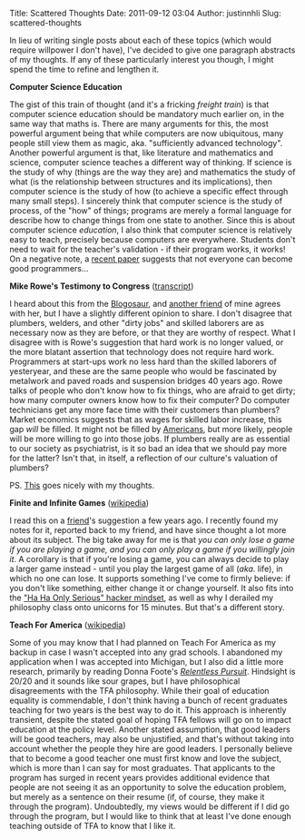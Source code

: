Title: Scattered Thoughts
Date: 2011-09-12 03:04
Author: justinnhli
Slug: scattered-thoughts

In lieu of writing single posts about each of these topics (which would
require willpower I don't have), I've decided to give one paragraph
abstracts of my thoughts. If any of these particularly interest you
though, I might spend the time to refine and lengthen it.

**Computer Science Education**

The gist of this train of thought (and it's a fricking *freight train*)
is that computer science education should be mandatory much earlier on,
in the same way that maths is. There are many arguments for this, the
most powerful argument being that while computers are now ubiquitous,
many people still view them as magic, aka. "sufficiently advanced
technology". Another powerful argument is that, like literature and
mathematics and science, computer science teaches a different way of
thinking. If science is the study of why (things are the way they are)
and mathematics the study of what (is the relationship between
structures and its implications), then computer science is the study of
how (to achieve a specific effect through many small steps). I sincerely
think that computer science is the study of process, of the "how" of
things; programs are merely a formal language for describe how to change
things from one state to another. Since this is about computer science
*education*, I also think that computer science is relatively easy to
teach, precisely because computers are everywhere. Students don't need
to wait for the teacher's validation - if their program works, it works!
On a negative note, a [recent
paper](http://www.eis.mdx.ac.uk/research/PhDArea/saeed/) suggests that
not everyone can become good programmers...

**Mike Rowe's Testimony to Congress**
([transcript](http://impact.discovery.com/press/testimony-mike-rowe-us-senate-committee-commerce-s/))

I heard about this from the
[Blogosaur](http://blog.bravelittlescientist.com/archives/928), and
[another
friend](http://twitter.com/#%21/ltruthi/status/71240416330121216) of
mine agrees with her, but I have a slightly different opinion to share.
I don't disagree that plumbers, welders, and other "dirty jobs" and
skilled laborers are as necessary now as they are before, or that they
are worthy of respect. What I disagree with is Rowe's suggestion that
hard work is no longer valued, or the more blatant assertion that
technology does not require hard work. Programmers at start-ups work no
less hard than the skilled laborers of yesteryear, and these are the
same people who would be fascinated by metalwork and paved roads and
suspension bridges 40 years ago. Rowe talks of people who don't know how
to fix things, who are afraid to get dirty; how many computer owners
know how to fix their computer? Do computer technicians get any more
face time with their customers than plumbers? Market economics suggests
that as wages for skilled labor increase, this gap *will* be filled. It
might not be filled by
[Americans](http://blogs.ajc.com/jay-bookman-blog/2011/06/17/gas-farm-labor-crisis-playing-out-as-planned/),
but more likely, people will be more willing to go into those jobs. If
plumbers really are as essential to our society as psychiatrist, is it
so bad an idea that we should pay more for the latter? Isn't that, in
itself, a reflection of our culture's valuation of plumbers?

PS. [This](http://zamfi.net/blog/one-day-we-will-all-be-programmers)
goes nicely with my thoughts.

**Finite and Infinite Games**
([wikipedia](http://en.wikipedia.org/wiki/Finite_and_Infinite_Games))

I read this on a [friend](http://fayezor.blogspot.com/)'s suggestion a
few years ago. I recently found my notes for it, reported back to my
friend, and have since thought a lot more about its subject. The big
take away for me is that *you can only lose a game if you are playing a
game, and you can only play a game if you willingly join it*. A
corollary is that if you're losing a game, you can always decide to play
a larger game instead - until you play the largest game of all (*aka*.
life), in which no one can lose. It supports something I've come to
firmly believe: if you don't like something, either change it or change
yourself. It also fits into the ["Ha Ha Only Serious" hacker
mindset](http://www.catb.org/jargon/html/H/ha-ha-only-serious.html), as
well as why I derailed my philosophy class onto unicorns for 15 minutes.
But that's a different story.

**Teach For America**
([wikipedia](http://en.wikipedia.org/wiki/Teach_For_America))

Some of you may know that I had planned on Teach For America as my
backup in case I wasn't accepted into any grad schools. I abandoned my
application when I was accepted into Michigan, but I also did a little
more research, primarily by reading Donna Foote's [*Relentless
Pursuit*](http://en.wikipedia.org/wiki/Donna_Foote). Hindsight is 20/20
and it sounds like sour grapes, but I have philosophical disagreements
with the TFA philosophy. While their goal of education equality is
commendable, I don't think having a bunch of recent graduates teaching
for two years is the best way to do it. This approach is inherently
transient, despite the stated goal of hoping TFA fellows will go on to
impact education at the policy level. Another stated assumption, that
good leaders will be good teachers, may also be unjustified, and that's
without taking into account whether the people they hire are good
leaders. I personally believe that to become a good teacher one must
first know and love the subject, which is more than I can say for most
graduates. That applicants to the program has surged in recent years
provides additional evidence that people are not seeing it as an
opportunity to solve the education problem, but merely as a sentence on
their resume (if, of course, they make it through the program).
Undoubtedly, my views would be different if I did go through the
program, but I would like to think that at least I've done enough
teaching outside of TFA to know that I like it.

